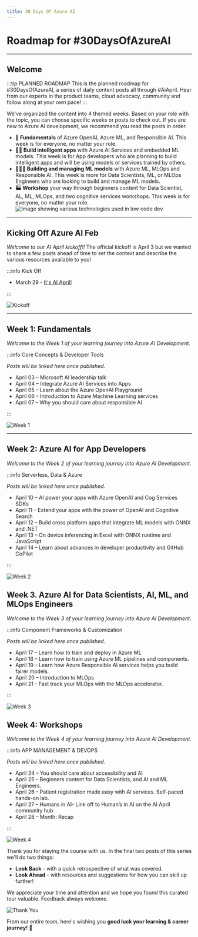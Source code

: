 ```yaml
---
title: 30 Days Of Azure AI
---
```


# Roadmap for #30DaysOfAzureAI

---

## Welcome

:::tip PLANNED ROADMAP
This is the planned roadmap for #30DaysOfAzureAI, a series of daily content posts all through #AiApril. Hear from our experts in the product teams, cloud advocacy, community and follow along at your own pace!
:::

We've organized the content into 4 themed weeks. Based on your role with the topic, you can choose specific weeks or posts to check out. If you are new to Azure AI development, we recommend you read the posts in order.

* **🏁 Fundamentals** of Azure OpenAI, Azure ML, and Responsible AI. This week is for everyone, no matter your role.
* **👩‍💻 Build intelligent apps** with Azure AI Services and embedded ML models. This week is for App developers who are planning to build intelligent apps and will be using models or services trained by others. 
* **🧑🏽‍🔬 Building and managing ML models** with Azure ML, MLOps and Responsible AI. This week is more for Data Scientists, ML, or MLOps Engineers who are looking to build and manage ML models.
* **🏭 Workshop** your way through beginners content for Data Scientist, AL, ML, MLOps, and two cognitive services workshops. This week is for everyone, no matter your role.
![Image showing various technologies used in low code dev](../../../static/img/azure-ai.png)

---

## Kicking Off Azure AI Feb

_Welcome to our AI April kickoff!!_ The official kickoff is April 3 but we wanted to share a few posts ahead of time to set the context and describe the various resources available to you!

:::info Kick Off

* March 29 - [It's AI April!](/blog/2023-day1)

:::

![Kickoff](CampaignBanner.png)

---

## Week 1: Fundamentals

_Welcome to the Week 1 of your learning journey into Azure AI Development._

:::info Core Concepts & Developer Tools

_Posts will be linked here once published._

* April 03 – Microsoft AI leadership talk
* April 04 – Integrate Azure AI Services into Apps
* April 05 – Learn about the Azure OpenAI Playground
* April 06 – Introduction to Azure Machine Learning services
* April 07 – Why you should care about responsible AI

:::

![Week 1](./../../../static/img/2023/30-week1.png)

---

## Week 2: Azure AI for App Developers

_Welcome to the Week 2 of your learning journey into Azure AI Development._

:::info Serverless, Data & Azure

_Posts will be linked here once published._

* April 10 – AI power your apps with Azure OpenAI and Cog Services SDKs
* April 11 – Extend your apps with the power of OpenAI and Cognitive Search
* April 12 – Build cross platform apps that integrate ML models with ONNX and .NET
* April 13 – On device inferencing in Excel with ONNX runtime and JavaScript
* April 14 – Learn about advances in developer productivity and GitHub CoPilot

:::

![Week 2](./../../../static/img/2023/30-week2.png)

## Week 3. Azure AI for Data Scientists, AI, ML, and MLOps Engineers

_Welcome to the Week 3 of your learning journey into Azure AI Development._

:::info Component Frameworks & Customization

_Posts will be linked here once published._

* April 17 – Learn how to train and deploy in Azure ML
* April 18 – Learn how to train using Azure ML pipelines and components.
* April 19 – Learn how Azure Responsible AI services helps you build fairer models.
* April 20 – Introduction to MLOps
* April 21 - Fast track your MLOps with the MLOps accelerator.

:::

![Week 3](./../../../static/img/2023/30-week3.png)

## Week 4: Workshops

_Welcome to the Week 4 of your learning journey into Azure AI Development._

:::info APP MANAGEMENT & DEVOPS

_Posts will be linked here once published._

* April 24 – You should care about accessibility and AI
* April 25 – Beginners content for Data Scientists, and AI and ML Engineers.
* April 26 - Patient registration made easy with AI services. Self-paced hands-on lab.
* April 27 – Humans in AI- Link off to Human’s in AI on the AI April community hub
* April 28 – Month: Recap

:::

![Week 4](./../../../static/img/2023/30-week4.png)

<!-- ## Week 5: WRAP-UP

:::info SUMMARY OF #30DaysOfAzureAI
_Posts will be linked here once published._
 * Feb 27 - 🚀 Zero-To-Hero Post - API Management & Power Platform
 * Mar 1 - 🚀 Zero-To-Hero Post - Power Platform Pipelines
 * Mar 1 - Month: Recap
::: -->

Thank you for staying the course with us. In the final two posts of this series we'll do two things:

* **Look Back** - with a quick retrospective of what was covered.
* **Look Ahead** - with resources and suggestions for how you can skill up further!

We appreciate your time and attention and we hope you found this curated tour valuable. Feedback always welcome.

![Thank You](./../../../static/img/2023/30-thankyou.png)

From our entire team, here's wishing you **good luck your learning & career journey!** 🎉
